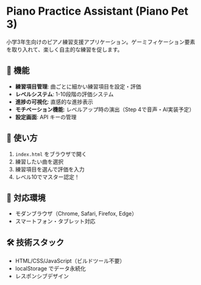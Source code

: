 # Piano Practice Assistant (Piano Pet 3)

小学3年生向けのピアノ練習支援アプリケーション。ゲーミフィケーション要素を取り入れて、楽しく自主的な練習を促します。

## 🎯 機能

- **練習項目管理**: 曲ごとに細かい練習項目を設定・評価
- **レベルシステム**: 1-10段階の評価システム
- **進捗の可視化**: 直感的な進捗表示
- **モチベーション機能**: レベルアップ時の演出（Step 4で音声・AI実装予定）
- **設定画面**: API キーの管理

## 🚀 使い方

1. `index.html` をブラウザで開く
2. 練習したい曲を選択
3. 練習項目を選んで評価を入力
4. レベル10でマスター認定！

## 📱 対応環境

- モダンブラウザ（Chrome, Safari, Firefox, Edge）
- スマートフォン・タブレット対応

## 🛠️ 技術スタック

- HTML/CSS/JavaScript（ビルドツール不要）
- localStorage でデータ永続化
- レスポンシブデザイン